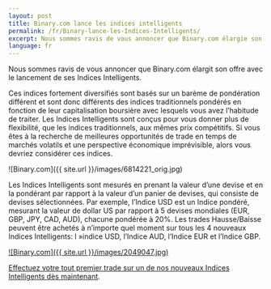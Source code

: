 ```yaml
---
layout: post
title: Binary.com lance les indices intelligents
permalink: /fr/Binary-lance-les-Indices-Intelligents/
excerpt: Nous sommes ravis de vous annoncer que Binary.com élargie son offre avec le lancement de ses Indices Intelligents.
language: fr
---
```


Nous sommes ravis de vous annoncer que Binary.com élargit son offre avec le lancement de ses Indices Intelligents.


Ces indices fortement diversifiés sont basés sur un barème de pondération différent et sont donc différents des indices traditionnels pondérés en fonction de leur capitalisation boursière avec lesquels vous avez l’habitude de traiter. Les Indices Intelligents sont conçus pour vous donner plus de flexibilité, que les indices traditionnels, aux mêmes prix compétitifs. Si vous êtes à la recherche de meilleures opportunités de trade en temps de marchés volatils et une perspective économique imprévisible, alors vous devriez considérer ces indices.

![Binary.com]({{ site.url }}/images/6814221_orig.jpg)

Les Indices Intelligents sont mesurés en prenant la valeur d’une devise et en la pondérant par rapport à la valeur d’un panier de devises, qui consiste de devises sélectionnées. Par exemple, l’Indice USD est un Indice pondéré, mesurant la valeur de dollar US par rapport à 5 devises mondiales (EUR, GBP, JPY, CAD, AUD), chacune pondérée à 20%. Les trades Hausse/Baisse peuvent être achetés à n’importe quel moment sur tous les 4 nouveaux Indices Intelligents: l »indice USD, l’Indice AUD, l’Indice EUR et l’Indice GBP.

[![Binary.com]({{ site.url }}/images/2049047.jpg)](https://www.binary.com/)

[Effectuez votre tout premier trade sur un de nos nouveaux Indices Intelligents dès maintenant](https://www.binary.com/).
